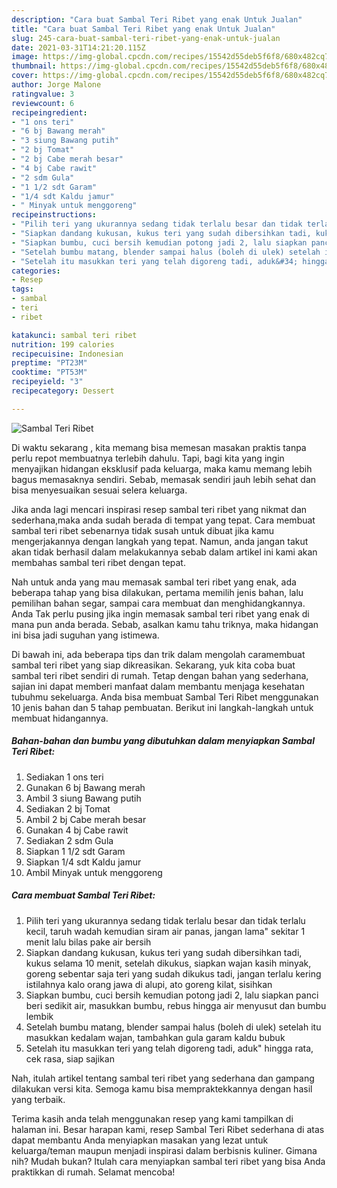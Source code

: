 ```yaml
---
description: "Cara buat Sambal Teri Ribet yang enak Untuk Jualan"
title: "Cara buat Sambal Teri Ribet yang enak Untuk Jualan"
slug: 245-cara-buat-sambal-teri-ribet-yang-enak-untuk-jualan
date: 2021-03-31T14:21:20.115Z
image: https://img-global.cpcdn.com/recipes/15542d55deb5f6f8/680x482cq70/sambal-teri-ribet-foto-resep-utama.jpg
thumbnail: https://img-global.cpcdn.com/recipes/15542d55deb5f6f8/680x482cq70/sambal-teri-ribet-foto-resep-utama.jpg
cover: https://img-global.cpcdn.com/recipes/15542d55deb5f6f8/680x482cq70/sambal-teri-ribet-foto-resep-utama.jpg
author: Jorge Malone
ratingvalue: 3
reviewcount: 6
recipeingredient:
- "1 ons teri"
- "6 bj Bawang merah"
- "3 siung Bawang putih"
- "2 bj Tomat"
- "2 bj Cabe merah besar"
- "4 bj Cabe rawit"
- "2 sdm Gula"
- "1 1/2 sdt Garam"
- "1/4 sdt Kaldu jamur"
- " Minyak untuk menggoreng"
recipeinstructions:
- "Pilih teri yang ukurannya sedang tidak terlalu besar dan tidak terlalu kecil, taruh wadah kemudian siram air panas, jangan lama&#34; sekitar 1 menit lalu bilas pake air bersih"
- "Siapkan dandang kukusan, kukus teri yang sudah dibersihkan tadi, kukus selama 10 menit, setelah dikukus, siapkan wajan kasih minyak, goreng sebentar saja teri yang sudah dikukus tadi, jangan terlalu kering istilahnya kalo orang jawa di alupi, ato goreng kilat, sisihkan"
- "Siapkan bumbu, cuci bersih kemudian potong jadi 2, lalu siapkan panci beri sedikit air, masukkan bumbu, rebus hingga air menyusut dan bumbu lembik"
- "Setelah bumbu matang, blender sampai halus (boleh di ulek) setelah itu masukkan kedalam wajan, tambahkan gula garam kaldu bubuk"
- "Setelah itu masukkan teri yang telah digoreng tadi, aduk&#34; hingga rata, cek rasa, siap sajikan"
categories:
- Resep
tags:
- sambal
- teri
- ribet

katakunci: sambal teri ribet 
nutrition: 199 calories
recipecuisine: Indonesian
preptime: "PT23M"
cooktime: "PT53M"
recipeyield: "3"
recipecategory: Dessert

---
```



![Sambal Teri Ribet](https://img-global.cpcdn.com/recipes/15542d55deb5f6f8/680x482cq70/sambal-teri-ribet-foto-resep-utama.jpg)

Di waktu  sekarang , kita memang bisa memesan masakan praktis tanpa perlu repot membuatnya terlebih dahulu. Tapi, bagi kita yang ingin menyajikan hidangan eksklusif pada keluarga, maka kamu memang lebih bagus memasaknya sendiri. Sebab, memasak sendiri jauh lebih sehat dan bisa menyesuaikan sesuai selera keluarga.

Jika anda lagi mencari inspirasi resep sambal teri ribet yang nikmat dan sederhana,maka anda sudah berada di tempat yang tepat. Cara membuat sambal teri ribet  sebenarnya tidak susah untuk dibuat jika kamu mengerjakannya dengan langkah yang tepat. Namun, anda jangan takut akan tidak berhasil dalam melakukannya 
sebab dalam artikel ini kami akan membahas sambal teri ribet dengan tepat.  



Nah untuk anda yang mau memasak sambal teri ribet yang enak, ada beberapa tahap yang bisa dilakukan, pertama memilih jenis bahan, lalu pemilihan bahan segar, sampai cara membuat dan menghidangkannya. Anda Tak perlu pusing jika ingin memasak sambal teri ribet yang enak di mana pun anda berada. Sebab, asalkan kamu  tahu triknya, maka hidangan ini bisa jadi suguhan yang istimewa.

Di bawah ini, ada beberapa tips dan trik dalam mengolah caramembuat sambal teri ribet yang siap dikreasikan. Sekarang, yuk kita coba buat sambal teri ribet sendiri di rumah. Tetap dengan bahan yang sederhana, sajian ini dapat memberi manfaat dalam membantu menjaga kesehatan tubuhmu sekeluarga. Anda bisa membuat Sambal Teri Ribet menggunakan 10 jenis bahan dan 5 tahap pembuatan. Berikut ini langkah-langkah untuk membuat hidangannya.

<!--inarticleads1-->

##### Bahan-bahan dan bumbu yang dibutuhkan dalam menyiapkan Sambal Teri Ribet:

1. Sediakan 1 ons teri
1. Gunakan 6 bj Bawang merah
1. Ambil 3 siung Bawang putih
1. Sediakan 2 bj Tomat
1. Ambil 2 bj Cabe merah besar
1. Gunakan 4 bj Cabe rawit
1. Sediakan 2 sdm Gula
1. Siapkan 1 1/2 sdt Garam
1. Siapkan 1/4 sdt Kaldu jamur
1. Ambil  Minyak untuk menggoreng




<!--inarticleads2-->

##### Cara membuat Sambal Teri Ribet:

1. Pilih teri yang ukurannya sedang tidak terlalu besar dan tidak terlalu kecil, taruh wadah kemudian siram air panas, jangan lama&#34; sekitar 1 menit lalu bilas pake air bersih
1. Siapkan dandang kukusan, kukus teri yang sudah dibersihkan tadi, kukus selama 10 menit, setelah dikukus, siapkan wajan kasih minyak, goreng sebentar saja teri yang sudah dikukus tadi, jangan terlalu kering istilahnya kalo orang jawa di alupi, ato goreng kilat, sisihkan
1. Siapkan bumbu, cuci bersih kemudian potong jadi 2, lalu siapkan panci beri sedikit air, masukkan bumbu, rebus hingga air menyusut dan bumbu lembik
1. Setelah bumbu matang, blender sampai halus (boleh di ulek) setelah itu masukkan kedalam wajan, tambahkan gula garam kaldu bubuk
1. Setelah itu masukkan teri yang telah digoreng tadi, aduk&#34; hingga rata, cek rasa, siap sajikan




Nah, itulah artikel tentang  sambal teri ribet  yang sederhana dan gampang dilakukan versi kita. Semoga kamu bisa mempraktekkannya dengan hasil yang terbaik. 

Terima kasih anda telah menggunakan resep yang kami tampilkan di halaman ini. Besar harapan kami, resep  Sambal Teri Ribet sederhana di atas dapat membantu Anda menyiapkan masakan yang lezat untuk keluarga/teman maupun menjadi inspirasi dalam berbisnis kuliner. Gimana nih? Mudah bukan? Itulah cara menyiapkan sambal teri ribet yang bisa Anda praktikkan di rumah. Selamat mencoba!

